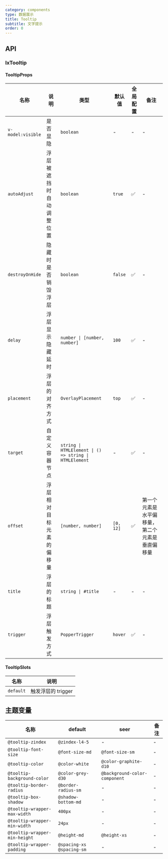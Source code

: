 ```yaml
---
category: components
type: 数据展示
title: Tooltip
subtitle: 文字提示
order: 0
---
```


## API

### IxTooltip

#### TooltipProps

| 名称 | 说明 | 类型  | 默认值 | 全局配置 | 备注 |
| --- | --- | --- | --- | --- | --- |
| `v-model:visible` | 是否显隐 | `boolean` | - | - | - |
| `autoAdjust` | 浮层被遮挡时自动调整位置 | `boolean` | `true` | ✅ | - |
| `destroyOnHide` | 隐藏时是否销毁浮层 | `boolean` | `false` | ✅ | - |
| `delay` | 浮层显示隐藏延时 | `number \| [number, number]` | `100` | ✅ | - |
| `placement` | 浮层的对齐方式 | `OverlayPlacement` | `top` | ✅ | - |
| `target` | 自定义容器节点 | `string \| HTMLElement \| () => string \| HTMLElement` | - | ✅ | - |
| `offset` | 浮层相对目标元素的偏移量 | `[number, number]` | `[0, 12]` | ✅ | 第一个元素是水平偏移量，第二个元素是垂直偏移量 |
| `title` | 浮层的标题 | `string \| #title` | - | - | - |
| `trigger` | 浮层触发方式 | `PopperTrigger` | `hover` | ✅ | - |

#### TooltipSlots

| 名称 | 说明 |
| --- | --- |
| `default` | 触发浮层的 trigger |

<!--- insert less variable begin  --->
## 主题变量

| 名称 | default | seer | 备注 |
| --- | --- | --- | --- |
| `@tooltip-zindex` | `@zindex-l4-5` | - | - |
| `@tooltip-font-size` | `@font-size-md` | `@font-size-sm` | - |
| `@tooltip-color` | `@color-white` | `@color-graphite-d10` | - |
| `@tooltip-background-color` | `@color-grey-d30` | `@background-color-component` | - |
| `@tooltip-border-radius` | `@border-radius-sm` | - | - |
| `@tooltip-box-shadow` | `@shadow-bottom-md` | - | - |
| `@tooltip-wrapper-max-width` | `400px` | - | - |
| `@tooltip-wrapper-min-width` | `24px` | - | - |
| `@tooltip-wrapper-min-height` | `@height-md` | `@height-xs` | - |
| `@tooltip-wrapper-padding` | `@spacing-xs @spacing-sm` | - | - |
<!--- insert less variable end  --->